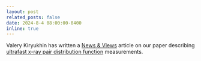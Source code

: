 ```yaml
---
layout: post
related_posts: false
date: 2024-8-4 08:00:00-0400
inline: true
---
```


Valery Kiryukhin has written a [News & Views](https://www.nature.com/articles/s41563-024-01946-5) article on our paper describing [ultrafast x-ray pair distribution function](/publications/#Griffiths2024resolving) measurements.